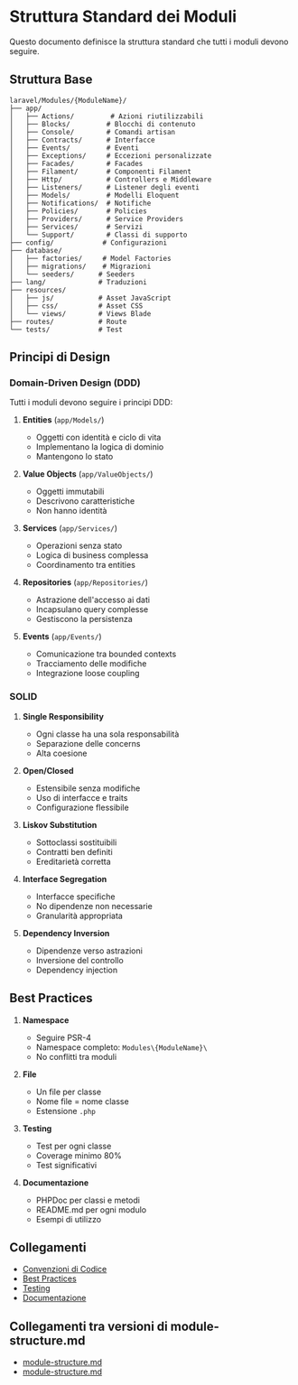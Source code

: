 # Struttura Standard dei Moduli

Questo documento definisce la struttura standard che tutti i moduli devono seguire.

## Struttura Base

```
laravel/Modules/{ModuleName}/
├── app/
│   ├── Actions/         # Azioni riutilizzabili
│   ├── Blocks/         # Blocchi di contenuto
│   ├── Console/        # Comandi artisan
│   ├── Contracts/      # Interfacce
│   ├── Events/         # Eventi
│   ├── Exceptions/     # Eccezioni personalizzate
│   ├── Facades/        # Facades
│   ├── Filament/       # Componenti Filament
│   ├── Http/           # Controllers e Middleware
│   ├── Listeners/      # Listener degli eventi
│   ├── Models/         # Modelli Eloquent
│   ├── Notifications/  # Notifiche
│   ├── Policies/       # Policies
│   ├── Providers/      # Service Providers
│   ├── Services/       # Servizi
│   └── Support/        # Classi di supporto
├── config/            # Configurazioni
├── database/
│   ├── factories/     # Model Factories
│   ├── migrations/    # Migrazioni
│   └── seeders/      # Seeders
├── lang/             # Traduzioni
├── resources/
│   ├── js/           # Asset JavaScript
│   ├── css/          # Asset CSS
│   └── views/        # Views Blade
├── routes/           # Route
└── tests/            # Test
```

## Principi di Design

### Domain-Driven Design (DDD)

Tutti i moduli devono seguire i principi DDD:

1. **Entities** (`app/Models/`)
   - Oggetti con identità e ciclo di vita
   - Implementano la logica di dominio
   - Mantengono lo stato

2. **Value Objects** (`app/ValueObjects/`)
   - Oggetti immutabili
   - Descrivono caratteristiche
   - Non hanno identità

3. **Services** (`app/Services/`)
   - Operazioni senza stato
   - Logica di business complessa
   - Coordinamento tra entities

4. **Repositories** (`app/Repositories/`)
   - Astrazione dell'accesso ai dati
   - Incapsulano query complesse
   - Gestiscono la persistenza

5. **Events** (`app/Events/`)
   - Comunicazione tra bounded contexts
   - Tracciamento delle modifiche
   - Integrazione loose coupling

### SOLID

1. **Single Responsibility**
   - Ogni classe ha una sola responsabilità
   - Separazione delle concerns
   - Alta coesione

2. **Open/Closed**
   - Estensibile senza modifiche
   - Uso di interfacce e traits
   - Configurazione flessibile

3. **Liskov Substitution**
   - Sottoclassi sostituibili
   - Contratti ben definiti
   - Ereditarietà corretta

4. **Interface Segregation**
   - Interfacce specifiche
   - No dipendenze non necessarie
   - Granularità appropriata

5. **Dependency Inversion**
   - Dipendenze verso astrazioni
   - Inversione del controllo
   - Dependency injection

## Best Practices

1. **Namespace**
   - Seguire PSR-4
   - Namespace completo: `Modules\{ModuleName}\`
   - No conflitti tra moduli

2. **File**
   - Un file per classe
   - Nome file = nome classe
   - Estensione `.php`

3. **Testing**
   - Test per ogni classe
   - Coverage minimo 80%
   - Test significativi

4. **Documentazione**
   - PHPDoc per classi e metodi
   - README.md per ogni modulo
   - Esempi di utilizzo

## Collegamenti

- [Convenzioni di Codice](../code-standards.md)
- [Best Practices](../BEST-PRACTICES.md)
- [Testing](../testing/README.md)
- [Documentazione](../documentation-rules.md) 

## Collegamenti tra versioni di module-structure.md
* [module-structure.md](../../../Xot/docs/laraxot/module-structure.md)
* [module-structure.md](../../../Xot/docs/architecture/module-structure.md)

